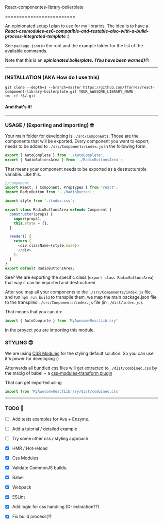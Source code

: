 React-componentes-library-boilerplate

=========================

An opinionated setup I plan to use for my libraries.
The idea is to have a ***React-cssmodules-es6-compatible-and-testable-also-with-a-build-process-integrated-template*** :)

See `package.json` in the root and the example folder for the list of the available commands.

Note that this is an ***opinionated boilerplate.***
***(You have been warned)***🙃

----------------------------------

### INSTALLATION (AKA How do I use this)
```
git clone --depth=1 --branch=master https://github.com/fforres/react-component-library-boilerplate.git YOUR_AWESOME_LIBRARY_NAME
rm -rf !$/.git
```
#### And that's it!

----------------------------------

### USAGE / (Exporting and Importing) 🤓
Your main folder for developing is `./src/Components`. Those are the components that will be exported.
Every component you want to export, needs to be added to `./src/Components/index.js` in the following form.

```javascript
export { AutoComplete } from './AutoComplete';
export { RadioButtonsArea } from './RadioButtonsArea';
```

That means your component needs to be exported as a destructurable variable.
Like this.
```javascript
//Component
import React, { Component, PropTypes } from 'react';
import RadioButton from '../RadioButton';

import style from './index.css';

export class RadioButtonsArea extends Component {
  constructor(props) {
    super(props);
    this.state = {};
  }

  render() {
    return (
      <div className={style.base}>
      </div>
    );
  }
}
export default RadioButtonsArea;
```
See? We are exporting the specific class (`export class RadioButtonsArea`) that way it can be imported and destructured.

After you map all your components to the `./src/Components/index.js` file, and run `npm run build` to transpile them, we map the main package.json file to the transpiled `./src/Components/index.js` file (in `./dist/index.js`).

That means that you can do:
```javascript
import { AutoComplete } from 'MyAwesomeReactLibrary'
```
in the proyect you are importing this module.


### STYLING 😎

We are using [CSS Modules](https://github.com/css-modules/css-modules) for the styling default solution.
So you can use it's power for developing :)

Afterwards all bundled css files will get extracted to `./dist/combined.css` by the macig of babel + a [css-modules-transform plugin](https://github.com/michalkvasnicak/babel-plugin-css-modules-transform)

That can get imported using
```javascript
import from 'MyAwesomeReactLibrary/dist/combined.css'
```

----------------------------------

### TODO 📌
- [ ] Add tests examples for Ava + Enzyme.
- [ ] Add a tutorial / detailed example
- [ ] Try some other css / styling approach

- [x] HMR / Hot-reload
- [x] Css Modules
- [x] Validate CommonJS builds.
- [x] Babel
- [x] Webpack
- [x] ESLint
- [x] Add logic for css handling (Or extraction??)
- [x] Fix build process(?)
